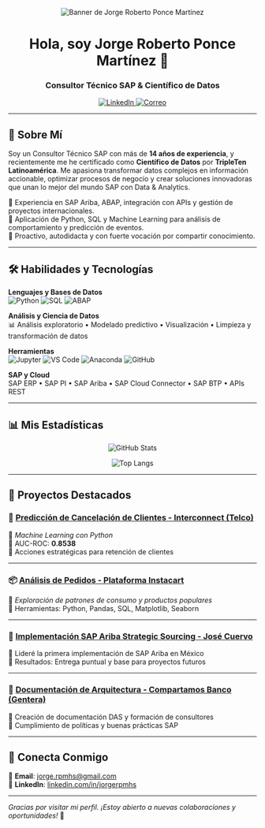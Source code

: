 <!-- Encabezado con banner -->
<p align="center">
  <img src="https://github.com/JorgeRPMHS/JorgeRPMHS-GitHub-Bannerv2.jpg" alt="Banner de Jorge Roberto Ponce Martínez">
</p>

<h1 align="center">Hola, soy Jorge Roberto Ponce Martínez 👋</h1>
<h3 align="center">Consultor Técnico SAP & Científico de Datos</h3>

<p align="center">
  <a href="https://www.linkedin.com/in/jorgerpmhs" target="_blank">
    <img src="https://img.shields.io/badge/LinkedIn-jorgerpmhs-blue?logo=linkedin" alt="LinkedIn">
  </a>
  <a href="mailto:jorge.rpmhs@gmail.com">
    <img src="https://img.shields.io/badge/Correo-jorge.rpmhs@gmail.com-red?logo=gmail" alt="Correo">
  </a>
</p>

---

## 🚀 Sobre Mí

Soy un Consultor Técnico SAP con más de **14 años de experiencia**, y recientemente me he certificado como **Científico de Datos** por **TripleTen Latinoamérica**. Me apasiona transformar datos complejos en información accionable, optimizar procesos de negocio y crear soluciones innovadoras que unan lo mejor del mundo SAP con Data & Analytics.

🔹 Experiencia en SAP Ariba, ABAP, integración con APIs y gestión de proyectos internacionales.  
🔹 Aplicación de Python, SQL y Machine Learning para análisis de comportamiento y predicción de eventos.  
🔹 Proactivo, autodidacta y con fuerte vocación por compartir conocimiento.

---

## 🛠️ Habilidades y Tecnologías

**Lenguajes y Bases de Datos**  
![Python](https://img.shields.io/badge/Python-3776AB?style=for-the-badge&logo=python&logoColor=white)
![SQL](https://img.shields.io/badge/SQL-336791?style=for-the-badge&logo=postgresql&logoColor=white)
![ABAP](https://img.shields.io/badge/ABAP-0099CC?style=for-the-badge)

**Análisis y Ciencia de Datos**  
📊 Análisis exploratorio • Modelado predictivo • Visualización • Limpieza y transformación de datos

**Herramientas**  
![Jupyter](https://img.shields.io/badge/Jupyter-F37626?style=for-the-badge&logo=jupyter&logoColor=white)
![VS Code](https://img.shields.io/badge/VSCode-007ACC?style=for-the-badge&logo=visualstudiocode&logoColor=white)
![Anaconda](https://img.shields.io/badge/Anaconda-44A833?style=for-the-badge&logo=anaconda&logoColor=white)
![GitHub](https://img.shields.io/badge/GitHub-181717?style=for-the-badge&logo=github&logoColor=white)

**SAP y Cloud**  
SAP ERP • SAP PI • SAP Ariba • SAP Cloud Connector • SAP BTP • APIs REST

---

## 📊 Mis Estadísticas

<div align="center">
  
![GitHub Stats](https://github-readme-stats.vercel.app/api?username=jorgerpmhs&show_icons=true&theme=dark&hide_title=true)

![Top Langs](https://github-readme-stats.vercel.app/api/top-langs/?username=jorgerpmhs&layout=compact&theme=dark&hide_title=true)

</div>

---

## 🌟 Proyectos Destacados

### 🧠 [Predicción de Cancelación de Clientes - Interconnect (Telco)]()
🔹 *Machine Learning con Python*  
🔹 AUC-ROC: **0.8538**  
🔹 Acciones estratégicas para retención de clientes

---

### 📦 [Análisis de Pedidos - Plataforma Instacart]()
🔹 *Exploración de patrones de consumo y productos populares*  
🔹 Herramientas: Python, Pandas, SQL, Matplotlib, Seaborn

---

### 🚀 [Implementación SAP Ariba Strategic Sourcing - José Cuervo]()
🔹 Lideré la primera implementación de SAP Ariba en México  
🔹 Resultados: Entrega puntual y base para proyectos futuros

---

### 📘 [Documentación de Arquitectura - Compartamos Banco (Gentera)]()
🔹 Creación de documentación DAS y formación de consultores  
🔹 Cumplimiento de políticas y buenas prácticas SAP

---

## 🤝 Conecta Conmigo

📩 **Email**: jorge.rpmhs@gmail.com  
🔗 **LinkedIn**: [linkedin.com/in/jorgerpmhs](https://linkedin.com/in/jorgerpmhs)

---

*Gracias por visitar mi perfil. ¡Estoy abierto a nuevas colaboraciones y oportunidades!* 🚀
